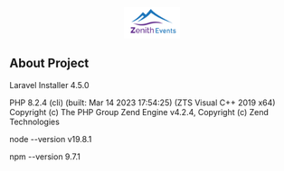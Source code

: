 <p align="center"><img src="/zenitheventslogo.svg" width="100" alt="Zenith Events Logo"></p>

<p align="center">
</p>

## About Project

Laravel Installer 4.5.0

PHP 8.2.4 (cli) (built: Mar 14 2023 17:54:25) (ZTS Visual C++ 2019 x64)
Copyright (c) The PHP Group
Zend Engine v4.2.4, Copyright (c) Zend Technologies

node --version
v19.8.1

npm --version
9.7.1
